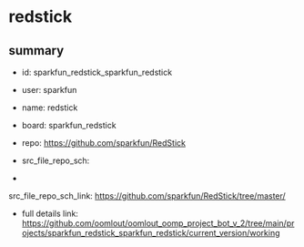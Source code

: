 # redstick
 
## summary 
* id: sparkfun_redstick_sparkfun_redstick
* user: sparkfun
* name: redstick
* board: sparkfun_redstick
* repo: https://github.com/sparkfun/RedStick



* src_file_repo_sch: 
*
 src_file_repo_sch_link: https://github.com/sparkfun/RedStick/tree/master/
* full details link: https://github.com/oomlout/oomlout_oomp_project_bot_v_2/tree/main/projects/sparkfun_redstick_sparkfun_redstick/current_version/working  






